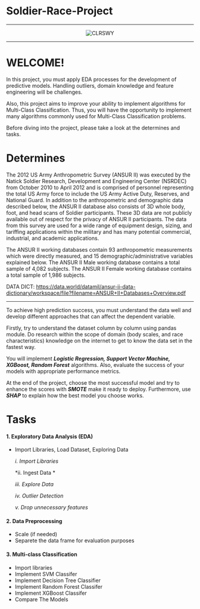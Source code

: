 # Soldier-Race-Project
___

<p style="text-align: center;"><img src="https://docs.google.com/uc?id=1lY0Uj5R04yMY3-ZppPWxqCr5pvBLYPnV" class="img-fluid" alt="CLRSWY"></p>

___

# WELCOME!
In this project, you must apply EDA processes for the development of predictive models. Handling outliers, domain knowledge and feature engineering will be challenges.

Also, this project aims to improve your ability to implement algorithms for Multi-Class Classification. Thus, you will have the opportunity to implement many algorithms commonly used for Multi-Class Classification problems.

Before diving into the project, please take a look at the determines and tasks.


# Determines

The 2012 US Army Anthropometric Survey (ANSUR II) was executed by the Natick Soldier Research, Development and Engineering Center (NSRDEC) from October 2010 to April 2012 and is comprised of personnel representing the total US Army force to include the US Army Active Duty, Reserves, and National Guard. In addition to the anthropometric and demographic data described below, the ANSUR II database also consists of 3D whole body, foot, and head scans of Soldier participants. These 3D data are not publicly available out of respect for the privacy of ANSUR II participants. The data from this survey are used for a wide range of equipment design, sizing, and tariffing applications within the military and has many potential commercial, industrial, and academic applications.

The ANSUR II working databases contain 93 anthropometric measurements which were directly measured, and 15 demographic/administrative variables explained below. The ANSUR II Male working database contains a total sample of 4,082 subjects. The ANSUR II Female working database contains a total sample of 1,986 subjects.


DATA DICT:
https://data.world/datamil/ansur-ii-data-dictionary/workspace/file?filename=ANSUR+II+Databases+Overview.pdf

---

To achieve high prediction success, you must understand the data well and develop different approaches that can affect the dependent variable.

Firstly, try to understand the dataset column by column using pandas module. Do research within the scope of domain (body scales, and race characteristics) knowledge on the internet to get to know the data set in the fastest way.

You will implement ***Logistic Regression, Support Vector Machine, XGBoost, Random Forest*** algorithms. Also, evaluate the success of your models with appropriate performance metrics.

At the end of the project, choose the most successful model and try to enhance the scores with ***SMOTE*** make it ready to deploy. Furthermore, use ***SHAP*** to explain how the best model you choose works.

# Tasks 
#### 1. Exploratory Data Analysis (EDA)
- Import Libraries, Load Dataset, Exploring Data

    *i. Import Libraries*
    
    *ii. Ingest Data *
    
    *iii. Explore Data*
    
    *iv. Outlier Detection*
    
    *v.  Drop unnecessary features*

#### 2. Data Preprocessing
- Scale (if needed)
- Separete the data frame for evaluation purposes

#### 3. Multi-class Classification
- Import libraries
- Implement SVM Classifer
- Implement Decision Tree Classifier
- Implement Random Forest Classifer
- Implement XGBoost Classifer
- Compare The Models

